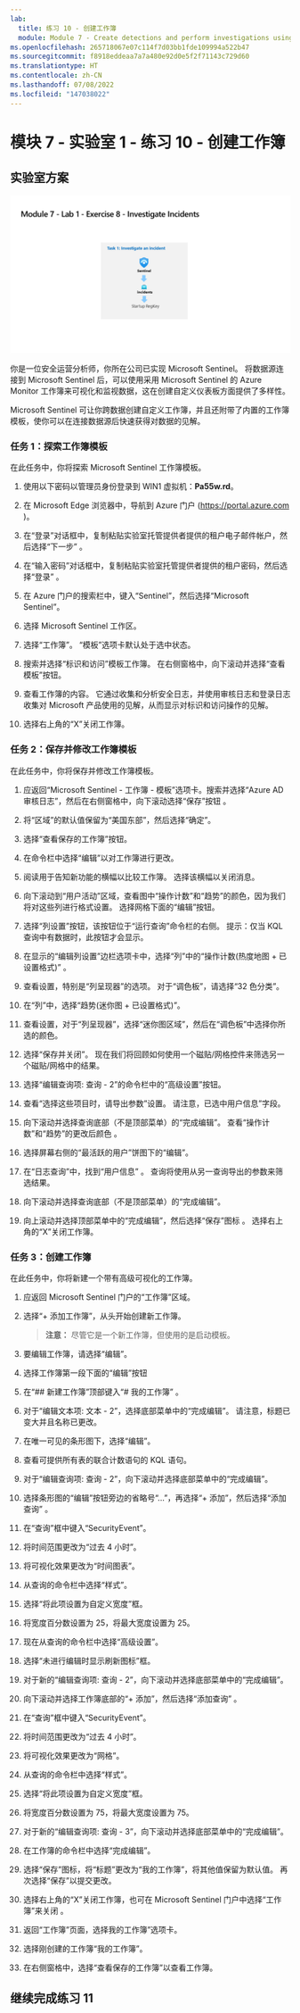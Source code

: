 ```yaml
---
lab:
  title: 练习 10 - 创建工作簿
  module: Module 7 - Create detections and perform investigations using Microsoft Sentinel
ms.openlocfilehash: 265718067e07c114f7d03bb1fde109994a522b47
ms.sourcegitcommit: f8918eddeaa7a7a480e92d0e5f2f71143c729d60
ms.translationtype: HT
ms.contentlocale: zh-CN
ms.lasthandoff: 07/08/2022
ms.locfileid: "147038022"
---
```

# <a name="module-7---lab-1---exercise-10---create-workbooks"></a>模块 7 - 实验室 1 - 练习 10 - 创建工作簿

## <a name="lab-scenario"></a>实验室方案

![实验室概述。](../Media/SC-200-Lab_Diagrams_Mod7_L1_Ex8.png)

你是一位安全运营分析师，你所在公司已实现 Microsoft Sentinel。 将数据源连接到 Microsoft Sentinel 后，可以使用采用 Microsoft Sentinel 的 Azure Monitor 工作簿来可视化和监视数据，这在创建自定义仪表板方面提供了多样性。 

Microsoft Sentinel 可让你跨数据创建自定义工作簿，并且还附带了内置的工作簿模板，使你可以在连接数据源后快速获得对数据的见解。


### <a name="task-1-explore-workbook-templates"></a>任务 1：探索工作簿模板

在此任务中，你将探索 Microsoft Sentinel 工作簿模板。

1. 使用以下密码以管理员身份登录到 WIN1 虚拟机：**Pa55w.rd**。  

1. 在 Microsoft Edge 浏览器中，导航到 Azure 门户 (https://portal.azure.com )。

1. 在“登录”对话框中，复制粘贴实验室托管提供者提供的租户电子邮件帐户，然后选择“下一步”  。

1. 在“输入密码”对话框中，复制粘贴实验室托管提供者提供的租户密码，然后选择“登录”  。

1. 在 Azure 门户的搜索栏中，键入“Sentinel”，然后选择“Microsoft Sentinel”。

1. 选择 Microsoft Sentinel 工作区。

1. 选择“工作簿”。 “模板”选项卡默认处于选中状态。

1. 搜索并选择“标识和访问”模板工作簿。 在右侧窗格中，向下滚动并选择“查看模板”按钮。

1. 查看工作簿的内容。 它通过收集和分析安全日志，并使用审核日志和登录日志收集对 Microsoft 产品使用的见解，从而显示对标识和访问操作的见解。

1. 选择右上角的“X”关闭工作簿。


### <a name="task-2-save-and-modify-a-workbook-template"></a>任务 2：保存并修改工作簿模板

在此任务中，你将保存并修改工作簿模板。

1. 应返回“Microsoft Sentinel - 工作簿 - 模板”选项卡。搜索并选择“Azure AD 审核日志”，然后在右侧窗格中，向下滚动选择“保存”按钮 。 

1. 将“区域”的默认值保留为“美国东部”，然后选择“确定”。

1. 选择“查看保存的工作簿”按钮。

1. 在命令栏中选择“编辑”以对工作簿进行更改。

1. 阅读用于告知新功能的横幅以比较工作簿。 选择该横幅以关闭消息。

1. 向下滚动到“用户活动”区域，查看图中“操作计数”和“趋势”的颜色，因为我们将对这些列进行格式设置。 选择网格下面的“编辑”按钮。

1. 选择“列设置”按钮，该按钮位于“运行查询”命令栏的右侧。 提示：仅当 KQL 查询中有数据时，此按钮才会显示。

1. 在显示的“编辑列设置”边栏选项卡中，选择“列”中的“操作计数(热度地图 + 已设置格式)” 。

1. 查看设置，特别是“列呈现器”的选项。 对于“调色板”，请选择“32 色分类”。

1. 在“列”中，选择“趋势(迷你图 + 已设置格式)”。

1. 查看设置，对于“列呈现器”，选择“迷你图区域”，然后在“调色板”中选择你所选的颜色。

1. 选择“保存并关闭”。 现在我们将回顾如何使用一个磁贴/网格控件来筛选另一个磁贴/网格中的结果。

1. 选择“编辑查询项: 查询 - 2”的命令栏中的“高级设置”按钮。

1. 查看“选择这些项目时，请导出参数”设置。 请注意，已选中用户信息”字段。

1. 向下滚动并选择查询底部（不是顶部菜单）的“完成编辑”。 查看“操作计数”和“趋势”的更改后颜色 。

1. 选择屏幕右侧的“最活跃的用户”饼图下的“编辑”。  

1. 在“日志查询”中，找到“用户信息” 。 查询将使用从另一查询导出的参数来筛选结果。

1. 向下滚动并选择查询底部（不是顶部菜单）的“完成编辑”。

1. 向上滚动并选择顶部菜单中的“完成编辑”，然后选择“保存”图标 。 选择右上角的“X”关闭工作簿。


### <a name="task-3-create-a-workbook"></a>任务 3：创建工作簿

在此任务中，你将新建一个带有高级可视化的工作簿。

1. 应返回 Microsoft Sentinel 门户的“工作簿”区域。

1. 选择“+ 添加工作簿”，从头开始创建新工作簿。 

    >**注意：** 尽管它是一个新工作簿，但使用的是启动模板。

1. 要编辑工作簿，请选择“编辑”。

1. 选择工作簿第一段下面的“编辑”按钮 

1. 在“## 新建工作簿”顶部键入“# 我的工作簿” 。

1. 对于“编辑文本项: 文本 - 2”，选择底部菜单中的“完成编辑”。 请注意，标题已变大并且名称已更改。

1. 在唯一可见的条形图下，选择“编辑”。

1. 查看可提供所有表的联合计数语句的 KQL 语句。

1. 对于“编辑查询项: 查询 - 2”，向下滚动并选择底部菜单中的“完成编辑”。

1. 选择条形图的“编辑”按钮旁边的省略号“...”，再选择“+ 添加”，然后选择“添加查询” 。

1. 在“查询”框中键入“SecurityEvent”。

1. 将时间范围更改为“过去 4 小时”。

1. 将可视化效果更改为“时间图表”。

1. 从查询的命令栏中选择“样式”。

1. 选择“将此项设置为自定义宽度”框。

1. 将宽度百分数设置为 25，将最大宽度设置为 25。

1. 现在从查询的命令栏中选择“高级设置”。

1. 选择“未进行编辑时显示刷新图标”框。 

1. 对于新的“编辑查询项: 查询 - 2”，向下滚动并选择底部菜单中的“完成编辑”。

1. 向下滚动并选择工作簿底部的“+ 添加”，然后选择“添加查询” 。

1. 在“查询”框中键入“SecurityEvent”。

1. 将时间范围更改为“过去 4 小时”。

1. 将可视化效果更改为“网格”。

1. 从查询的命令栏中选择“样式”。

1. 选择“将此项设置为自定义宽度”框。

1. 将宽度百分数设置为 75，将最大宽度设置为 75。

1. 对于新的“编辑查询项: 查询 - 3”，向下滚动并选择底部菜单中的“完成编辑”。

1. 在工作簿的命令栏中选择“完成编辑”。

1. 选择“保存”图标，将“标题”更改为“我的工作簿”，将其他值保留为默认值。 再次选择“保存”以提交更改。 

1. 选择右上角的“X”关闭工作簿，也可在 Microsoft Sentinel 门户中选择“工作簿”来关闭 。

1. 返回“工作簿”页面，选择我的工作簿”选项卡。

1. 选择刚创建的工作簿“我的工作簿”。

1. 在右侧窗格中，选择“查看保存的工作簿”以查看工作簿。

## <a name="proceed-to-exercise-11"></a>继续完成练习 11
